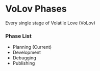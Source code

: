 # VoLov Phases
 Every single stage of Volatile Love (VoLov)

### Phase List

- Planning (Current)
- Development
- Debugging
- Publishing